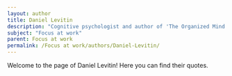 ```yaml
---
layout: author
title: Daniel Levitin
description: "Cognitive psychologist and author of 'The Organized Mind: Thinking Straight in the Age of Information Overload', exploring how to channel focus in a busy world."
subject: "Focus at work"
parent: Focus at work
permalink: /Focus at work/authors/Daniel-Levitin/
---
```


Welcome to the page of Daniel Levitin! Here you can find their quotes.
